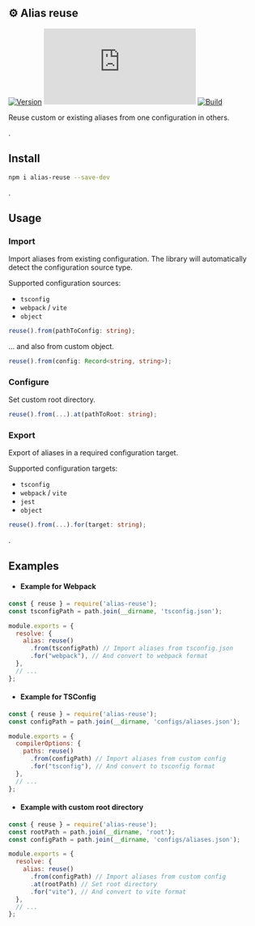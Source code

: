 ## ⚙️ Alias reuse
[![Version](https://badgen.net/npm/v/alias-reuse)](https://npmjs.com/package/alias-reuse)
[![Small size](https://img.badgesize.io/neki-dev/alias-reuse/master/dist/index.js)](https://github.com/neki-dev/alias-reuse/blob/master/dist/index.js)
[![Build](https://github.com/neki-dev/alias-reuse/actions/workflows/build.yml/badge.svg)](https://github.com/neki-dev/alias-reuse/actions/workflows/build.yml)

Reuse custom or existing aliases from one configuration in others.

.

## Install

```sh
npm i alias-reuse --save-dev
```

.

## Usage

### Import 
Import aliases from existing configuration.
The library will automatically detect the configuration source type.

Supported configuration sources:
* `tsconfig`
* `webpack` / `vite`
* `object`
```ts
reuse().from(pathToConfig: string);
```
... and also from custom object.
```ts
reuse().from(config: Record<string, string>);
```

### Configure
Set custom root directory.
```ts
reuse().from(...).at(pathToRoot: string);
```

### Export 
Export of aliases in a required configuration target.

Supported configuration targets:
* `tsconfig`
* `webpack` / `vite`
* `jest`
* `object`
```ts
reuse().from(...).for(target: string);
```

.

## Examples

* #### Example for Webpack

```js
const { reuse } = require('alias-reuse');
const tsconfigPath = path.join(__dirname, 'tsconfig.json');

module.exports = {
  resolve: {
    alias: reuse()
      .from(tsconfigPath) // Import aliases from tsconfig.json
      .for("webpack"), // And convert to webpack format
  },
  // ...
};
```

* #### Example for TSConfig

```js
const { reuse } = require('alias-reuse');
const configPath = path.join(__dirname, 'configs/aliases.json');

module.exports = {
  compilerOptions: {
    paths: reuse()
      .from(configPath) // Import aliases from custom config
      .for("tsconfig"), // And convert to tsconfig format
  },
  // ...
};
```

* #### Example with custom root directory

```js
const { reuse } = require('alias-reuse');
const rootPath = path.join(__dirname, 'root');
const configPath = path.join(__dirname, 'configs/aliases.json');

module.exports = {
  resolve: {
    alias: reuse()
      .from(configPath) // Import aliases from custom config
      .at(rootPath) // Set root directory
      .for("vite"), // And convert to vite format
  },
  // ...
};
```
